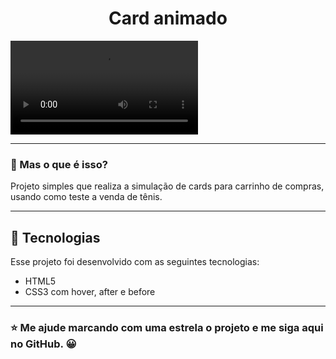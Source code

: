 <h1 align="center">
    Card animado
</h1>


![](video.mp4)
_________

### 🤔 Mas o que é isso? 
Projeto simples que realiza a simulação de cards para carrinho de compras, usando como teste a venda de tênis.

_________

## 🚀 Tecnologias

Esse projeto foi desenvolvido com as seguintes tecnologias:

- HTML5
- CSS3 com hover, after e before

_________

### ⭐ Me ajude marcando com uma estrela o projeto e me siga aqui no GitHub. 😀 
